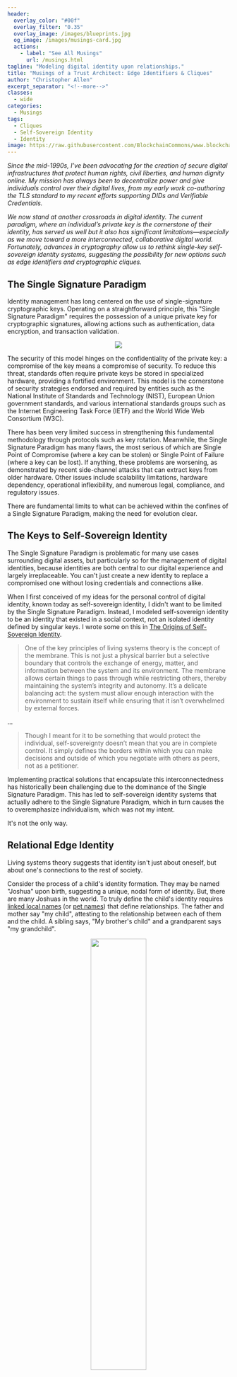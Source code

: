 ```yaml
---
header:
  overlay_color: "#00f"
  overlay_filter: "0.35"
  overlay_image: /images/blueprints.jpg
  og_image: /images/musings-card.jpg
  actions:
    - label: "See All Musings"
      url: /musings.html
tagline: "Modeling digital identity upon relationships."
title: "Musings of a Trust Architect: Edge Identifiers & Cliques"
author: "Christopher Allen"
excerpt_separator: "<!--more-->"
classes:
  - wide
categories:
  - Musings
tags:
  - Cliques
  - Self-Sovereign Identity
  - Identity
image: https://raw.githubusercontent.com/BlockchainCommons/www.blockchaincommons.com/master/images/musings.png
---
```


_Since the mid-1990s, I’ve been advocating for the creation of secure digital infrastructures that protect human rights, civil liberties, and human dignity online. My mission has always been to decentralize power and give individuals control over their digital lives, from my early work co-authoring the TLS standard to my recent efforts supporting DIDs and Verifiable Credentials._

_We now stand at another crossroads in digital identity. The current paradigm, where an individual’s private key is the cornerstone of their identity, has served us well but it also has significant limitations—especially as we move toward a more interconnected, collaborative digital world. Fortunately, advances in cryptography allow us to rethink single-key self-sovereign identity systems, suggesting the possibility for new options such as edge identifiers and cryptographic cliques._

## The Single Signature Paradigm

Identity management has long  centered on the use of single-signature cryptographic keys. Operating on a straightforward principle, this "Single Signature Paradigm" requires the possession of a unique private key for cryptographic signatures, allowing actions such as authentication, data encryption, and transaction validation. 

<center>
  <img src="/images/cliques/cliques-0.png">
</center>

The security of this model hinges on the confidentiality of the private key: a compromise  of the key means a compromise of security. To reduce this threat, standards often require private keys be stored in specialized hardware, providing a fortified environment. This model is the cornerstone of security strategies endorsed and required by entities such as the National Institute of Standards and Technology (NIST), European Union government standards, and various international standards groups such as the Internet Engineering Task Force (IETF) and the World Wide Web Consortium (W3C).

There has been very limited success in strengthening this fundamental methodology through protocols such as key rotation. Meanwhile, the Single Signature Paradigm has many flaws, the most serious of which are Single Point of Compromise (where a key can be stolen) or Single Point of Failure (where a key can be lost). If anything, these problems are worsening, as demonstrated by recent side-channel attacks that can extract keys from older hardware. Other issues include scalability limitations, hardware dependency, operational inflexibility, and numerous legal, compliance, and regulatory issues.

There are fundamental limits to what can be achieved within the confines of a Single Signature Paradigm, making the need for evolution  clear.

## The Keys to Self-Sovereign Identity

The Single Signature Paradigm is problematic for many use cases surrounding digital assets, but particularly so for the management of digital identities, because identities are both central to our digital experience and largely irreplaceable. You can't just create a new identity to replace a compromised one without losing credentials and connections alike.

When I first conceived of my ideas for the personal control of digital identity, known today as self-sovereign identity, I didn't want to be limited by the Single Signature Paradigm. Instead, I modeled self-sovereign identity to be an identity that existed in a social context, not an isolated identity defined by singular keys. I wrote some on this in [The Origins of Self-Sovereign Identity](https://www.blockchaincommons.com/musings/origins-SSI/).

> One of the key principles of living systems theory is the concept of the membrane. This is not just a physical barrier but a selective boundary that controls the exchange of energy, matter, and information between the system and its environment. The membrane allows certain things to pass through while restricting others, thereby maintaining the system’s integrity and autonomy. It’s a delicate balancing act: the system must allow enough interaction with the environment to sustain itself while ensuring that it isn’t overwhelmed by external forces.


…

> Though I meant for it to be something that would protect the individual, self-sovereignty doesn’t mean that you are in complete control. It simply defines the borders within which you can make decisions and outside of which you negotiate with others as peers, not as a petitioner.

Implementing practical solutions that encapsulate this interconnectedness has historically been challenging due to the dominance of the Single Signature Paradigm. This has led to self-sovereign identity systems that actually adhere to the Single Signature Paradigm, which in turn causes the to overemphasize individualism, which was not my intent.

It's not the only way.

## Relational Edge Identity

Living systems theory suggests that identity isn't just about oneself, but about one's connections to the rest of society. 

Consider the process of a child's identity formation. They may be named "Joshua" upon birth, suggesting a unique, nodal form of identity. But, there are many Joshuas in the world. To truly define the child's identity requires [linked local names](https://github.com/WebOfTrustInfo/rwot1-sf/blob/master/topics-and-advance-readings/linked-local-names.md) (or [pet names](https://github.com/WebOfTrustInfo/rwot6-santabarbara/blob/master/topics-and-advance-readings/petnames.md)) that define relationships. The father and mother say "my child", attesting to the relationship between each of them and the child. A sibling says, "My brother's child" and a grandparent says "my grandchild". 

<center>
  <img src="/images/cliques/cliques-1a.png" width="50%" height="50%">
</center>

Though unidirectional descriptors are useful to help identify someone, each link is actually bidirectional, creating an edge between two individual nodes of identity:

<center>
  <img src="/images/cliques/cliques-1b.png" width="50%" height="50%">
</center>

At this point we must ask: does the node really define identity or is it the edges? The most complete answer is probably that an identity is defined by an _aggregation_ of edges sufficient to identify within the current graph context: "Joshua, who is filially linked with Mary, who is filially linked with Anna."

## Relational Edge Keys

We can model the interconnectedness of edge-based relationships in an identity system by using [Schnorr-based](https://www.blockchaincommons.com/musings/Schnorr-Intro/) aggregated multisig systems that support Multi-Party Computing (MPC), such as MuSig2 or FROST (see the Appendix in the next article for more on the technology and the differences between the two systems). Schnorr-based systems are an excellent match for edge identity because their peer-based key construction technique matches the peer-based model of an identity graph: two users come together to create a joint private key.

To create a relational edge key, the two identities (nodes) connected by an edge each generate a private commitment. These commitments are combined in a cryptographic ceremony to form the edge's private key. The associated public key then effectively becomes an identifier for this two-person group, indiscernible from a single user's public key thanks to Schnorr.

![cliques-2](/images/cliques/cliques-2.png)

Leveraging the Multi-Party Computation (MPC) of MuSig2 or FROST allows for the creation of a private key that doesn't exist on a single device. It exists only in a distributed cryptographic construct, colloquially called a "fog". Through unanimous consent, users can use this "fog" to sign collectively, allowing (even requiring) joint agreement for joint actions.

This relational-edge identity model begins to resolve the issues with current self-sovereign identity models by recognizing identity as being about more than just a single self-sovereign person. It also offers substantial benefits including better security, trust, resilience, and verification due to full keys existing only in this distributed cryptographic "fog". Finally, it allows relationships to dynamically grow and change over time through the addition or removal of edges in a graph.

## Clique Identity

Edge identity is just the first step in creating a new model for identity that recognizes tthat personal digital identity is founded in relationships. The next step is to expand pairwise relationships by forming a clique, specifically a triadic clique.

A clique in graph theory is "a fully connected subgraph where every node is adjacent to every other node." Thus, in a complete graph, no node remains isolated; each is an integral part of an interconnected network. This concept is core to understanding the transition from simple pairwise relationships to more complex, interconnected group dynamics. 

In our example, there is an obvious triadic clique: the nuclear family of Mary, Bob, and Joshua.

![cliques-3](/images/cliques/cliques-3.png)

Remember that the term "nuclear family" comes from the word "nucleus".That's a great metaphor for a tight, strongly connected group [of this type](https://www.lifewithalacrity.com/article/dyads-triads-the-smallest-teams/). A triadic clique fosters strong social cohesion and supports a  robust, tightly-knit network. 

Cryptographically, we form a triadic clique by generating a relational edge key for each pair of participants in the group. This represents the pair's joint decision-making capability. Once these pairwise connections are in place, the trio _of edges_ participates in a cryptographic ceremony to create a shared private key for the whole group, which in turn creates a clique identifier: the public key. This identifier represents not just an individual or a pair but the collective identity of the entire triadic group (and, once more, their decision-making capability).

Although my examples so far suggest that nodes in a clique are all people, that doesn't have to be the case: I'll talk about cliques of devices as one of three variations of this basic formula in my next article.

## Why Cliques of Edges?

As noted, a clique is formed by the pairwise edges jointly creating a key, not by the original participants doing so. There are a number of advantages to this.

Most importantly, it builds on the concept of identity being formed by relationships. Call it the Relationship Signature Paradigm (or the Edge Signature Paradigm). We're saying that a group is defined not by the individuals, but by the relationships between the individuals. This is a powerful new concept that has applicability at all levels of identity work.

Individually, we might use the Relationship Signature Paradigm to create an individual identity based on edge-based relationships. My relationship to my friends, my relationship to my company, my relationship to my coworkers, my verifiable credentials (which are themselves relationships between myself and other entities), and my relationship to my published works together define the "clique" that is me. Crucially, this identity is built upon the relationship with other participants, _not the participants themselves_.

At a higher-level, we can also use this paradigm to form a clique of cliques, where each member is not a participant or even an edge, but instead a clique itself! Because we already recognized cliques as being formed by relational groups when we defined a first-order clique as a collection of edges, we can similarly define a clique as a collection of cliques (or even a collection of edges and cliques), creating a fully recursive paradigm for identity.

![cliques-3a](/images/cliques/cliques-3a.png)

There is one clique-based design where the Relationship Signature Paradigm can't be used: fuzzy cliques, which is another variation of clique identity. But more on that in the next article.

## Higher Order Graphs

There is no reason to limit cryptographic cliques to three edges. However, the larger the group is, the harder it is to close the graph: as the number of nodes (n) in a clique increases, the number of edges grows following the formula `(n*n-1)/2`, which is the number of unique edges possible between `n` nodes. 

A "4-Clique" (or K4), for example, is a complete graph comprising 4 nodes, where each node is interconnected with every other node, resulting in a total of `(4*3)/2 = 6` edges. 

![cliques-4](/images/cliques/cliques-4.png)

This pattern continues with larger cliques: 
* K5 = `(5*4)/2 = 10` edges; 
* K6 = `(6*5)/2 = 15` edges; 
* K7 = `(7*6)/2 = 21` edges; etc.

In practice, as the number of nodes in a clique increases, the complexity of forming and maintaining these fully connected networks also escalates: each additional connection requires its own key-creation ceremony with every existing member of the graph.

Complete graphs, or closed cliques, have valuable applications across various disciplines, from computer science to anthropology, but they aren't the only solution for cryptographic cliques. I'll talk more about the alternative of open cliques as another variation of the clique identity model in my follow-up article next week. 

## Conclusion

The Single Signature Paradigm has been at the heart of the digital world since the start. It's always had its limitations, but those limitations are growing even more problematic with the rise of digital identity. 

Relational edge keys and closed cliques offer a next step, modeling how identity is actually based on relationships and that many social decisions are made through the edges defined by those relationships.

Other advantages of using clique-based keys and identities include:

1. **Decentralized Identity Management**. Peer-based edge and clique identifiers are created collaboratively, bypassing third-party involvement, thus supporting self-sovereign control and improving anonymity.
1. **Identity Validation**. Peer-based identifiers help to authenticate social identities, creating trust.
1. **Resilience Against Single Points of Failure**: Distributing control among multiple parties in a clique guards against single points of failure.
1. **Secure Group Decision Making**. Relations or groups can securely and irrevocably made decisions together.
1. **Enhanced Privacy in Group Interactions**. Aggregated Schnorr-based signatures keep the identities of the members of a relationship or a clique private.

Cliques can be quite useful for a number of specific fields:

1. **Blockchains**. The use of aggregated signatures creates smaller transactions on blockchains. 
1. **Collaborative Projects**. Collaborative projects and joint ventures can use clique keys to authenticate shared resource usage and other decisions.
1. **Financial Fields.** Dual-key control is often required in financial fields, and that's an implicit element of relational edge keys. 
1. **Internet of Things (IoT) & Other Smart Networks.** Relational edge keys can ensure secure and efficient communication among diverse devices that have paired together.
1. **Medicine & Other Sensitive Data.** When data is sensitive, cliques can ensure all parties have agreed to the data sharing terms, maintaining both security and collaboration integrity.

By leveraging cryptographic cliques for group identification and decision-making, we open a wide array of opportunities. These are just the beginning: open cliques, fuzzy cliques, and cliques of devices can offer even more opportunities, as I discuss in my next article in this series (which also talks a little bit about the cryptography behind this).
